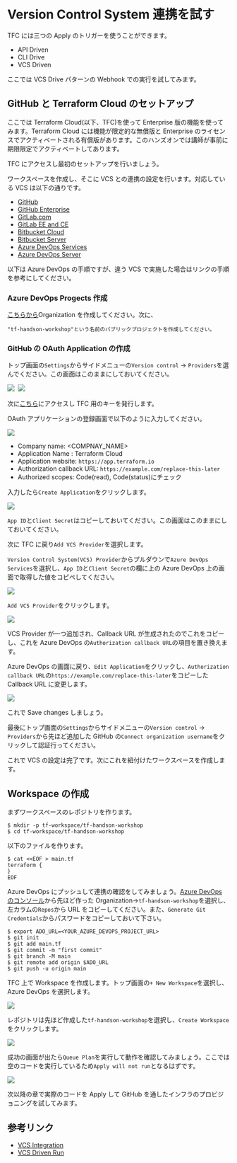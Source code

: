 # Version Control System 連携を試す

TFC には三つの Apply のトリガーを使うことができます。

* API Driven
* CLI Drive
* VCS Driven

ここでは VCS Drive パターンの Webhook での実行を試してみます。

## GitHub と Terraform Cloud のセットアップ

ここでは Terraform Cloud(以下、TFC)を使って Enterprise 版の機能を使ってみます。Terraform Cloud には機能が限定的な無償版と Enterprise のライセンスでアクティベートされる有償版があります。このハンズオンでは講師が事前に期限限定でアクティベートしてあります。

TFC にアクセスし最初のセットアップを行いましょう。

ワークスペースを作成し、そこに VCS との連携の設定を行います。対応している VCS は以下の通りです。

* [GitHub](https://www.terraform.io/docs/cloud/vcs/github.html)
* [GitHub Enterprise](https://www.terraform.io/docs/cloud/vcs/github-enterprise.html)
* [GitLab.com](https://www.terraform.io/docs/cloud/vcs/gitlab-com.html)
* [GitLab EE and CE](https://www.terraform.io/docs/cloud/vcs/gitlab-eece.html)
* [Bitbucket Cloud](https://www.terraform.io/docs/cloud/vcs/bitbucket-cloud.html)
* [Bitbucket Server](https://www.terraform.io/docs/cloud/vcs/bitbucket-server.html)
* [Azure DevOps Services](https://www.terraform.io/docs/cloud/vcs/azure-devops-services.html)
* [Azure DevOps Server](https://www.terraform.io/docs/cloud/vcs/azure-devops-services.html)

以下は Azure DevOps の手順ですが、違う VCS で実施した場合はリンクの手順を参考にしてください。

### Azure DevOps Progects 作成

 [こちらから](https://aex.dev.azure.com/me?mkt=en-US)Organization を作成してください。次に、

```
"tf-handson-workshop"という名前のパブリックプロジェクトを作成してください。
```
### GitHub の OAuth Application の作成

トップ画面の`Settings`からサイドメニューの`Version control` -> `Providers`を選んでください。この画面はこのままにしておいてください。

<kbd>
  <img src="https://github-image-tkaburagi.s3.ap-northeast-1.amazonaws.com/terraform-workshop/hello-1.png">
</kbd>  

<kbd>
  <img src="https://github-image-tkaburagi.s3.ap-northeast-1.amazonaws.com/terraform-workshop/hello-2.png">
</kbd>  

次に[こちら](https://aex.dev.azure.com/app/register?mkt=en-US)にアクセスし TFC 用のキーを発行します。

OAuth アプリケーションの登録画面で以下のように入力してください。

<kbd>
  <img src="https://github-image-tkaburagi.s3.ap-northeast-1.amazonaws.com/terraform-workshop/vcs-azure-1.png">
</kbd>  

* Company name: <COMPNAY_NAME>
* Application Name : Terraform Cloud
* Application website: `https://app.terraform.io`
* Authorization callback URL: `https://example.com/replace-this-later`
* Authorized scopes: Code(read), Code(status)にチェック

入力したら`Create Application`をクリックします。

<kbd>
  <img src="https://github-image-tkaburagi.s3.ap-northeast-1.amazonaws.com/terraform-workshop/vcs-azure-2.png">
</kbd>

`App ID`と`Client Secret`はコピーしておいてください。この画面はこのままにしておいてください。

次に TFC に戻り`Add VCS Provider`を選択します。

`Version Control System(VCS) Provider`からプルダウンで`Azure DevOps Services`を選択し、`App ID`と`Client Secret`の欄に上の Azure DevOps 上の画面で取得した値をコピペしてください。

<kbd>
  <img src="https://github-image-tkaburagi.s3.ap-northeast-1.amazonaws.com/terraform-workshop/vcs-azure-3.png">
</kbd>

`Add VCS Provider`をクリックします。

<kbd>
  <img src="https://github-image-tkaburagi.s3.ap-northeast-1.amazonaws.com/terraform-workshop/vcs-azure-4.png">
</kbd>

VCS Provider が一つ追加され、Callback URL が生成されたのでこれをコピーし、これを Azure DevOps の`Authorization callback URL`の項目を置き換えます。

Azure DevOps の画面に戻り、`Edit Application`をクリックし、`Authorization callback URL`の`https://example.com/replace-this-later`をコピーした Callback URL に変更します。

<kbd>
  <img src="https://github-image-tkaburagi.s3.ap-northeast-1.amazonaws.com/terraform-workshop/vcs-azure-5.png">
</kbd>

これで Save changes しましょう。

最後にトップ画面の`Settings`からサイドメニューの`Version control` -> `Providers`から先ほど追加した GitHub の`Connect organization username`をクリックして認証行ってください。

これで VCS の設定は完了です。次にこれを紐付けたワークスペースを作成します。

## Workspace の作成

まずワークスペースのレポジトリを作ります。

```shell
$ mkdir -p tf-workspace/tf-handson-workshop
$ cd tf-workspace/tf-handson-workshop
```

以下のファイルを作ります。

```shell
$ cat <<EOF > main.tf
terraform {
}
EOF
```

Azure DevOps にプッシュして連携の確認をしてみましょう。[Azure DevOps のコンソール](https://aex.dev.azure.com/)から先ほど作った Organization->`tf-handson-workshop`を選択し、左カラムの`Repos`から URL をコピーしてください。また、`Generate Git Credentials`からパスワードをコピーしておいて下さい。

```shell
$ export ADO_URL=<YOUR_AZURE_DEVOPS_PROJECT_URL>
$ git init
$ git add main.tf
$ git commit -m "first commit"
$ git branch -M main
$ git remote add origin $ADO_URL
$ git push -u origin main
```

TFC 上で Workspace を作成します。トップ画面の`+ New Workspace`を選択し、Azure DevOps を選択します。

<kbd>
  <img src="https://github-image-tkaburagi.s3.ap-northeast-1.amazonaws.com/terraform-workshop/vcs-azure-6.png">
</kbd>

レポジトリは先ほど作成した`tf-handson-workshop`を選択し、`Create Workspace`をクリックします。

<kbd>
  <img src="https://github-image-tkaburagi.s3.ap-northeast-1.amazonaws.com/terraform-workshop/vcs-azure-7.png">
</kbd>

成功の画面が出たら`Queue Plan`を実行して動作を確認してみましょう。ここでは空のコードを実行しているため`Apply will not run`となるはずです。

<kbd>
  <img src="https://github-image-tkaburagi.s3.ap-northeast-1.amazonaws.com/terraform-workshop/vcs-4.png">
</kbd>


次以降の章で実際のコードを Apply して GitHub を通したインフラのプロビジョニングを試してみます。

## 参考リンク
* [VCS Integration](https://www.terraform.io/docs/cloud/vcs/index.html)
* [VCS Driven Run](https://www.terraform.io/docs/cloud/run/ui.html)
